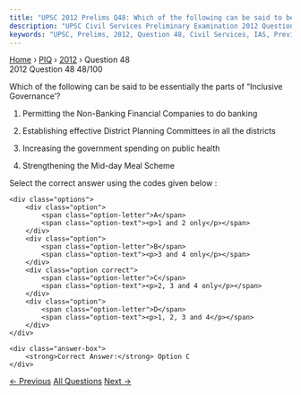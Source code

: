 ```yaml
---
title: "UPSC 2012 Prelims Q48: Which of the following can be said to be essentially the par..."
description: "UPSC Civil Services Preliminary Examination 2012 Question 48 with options and answer"
keywords: "UPSC, Prelims, 2012, Question 48, Civil Services, IAS, Previous Year Questions"
---
```


<nav class="breadcrumb">
    <a href="../../">Home</a>
    <span>›</span>
    <a href="../">PIQ</a>
    <span>›</span>
    <a href="./">2012</a>
    <span>›</span>
    <span>Question 48</span>
</nav>

<div class="question-header">
    <div class="question-meta">
        <span class="year-badge">2012</span>
        <span class="question-number">Question 48</span>
        <span class="progress">48/100</span>
    </div>
    <div class="progress-bar">
        <div class="progress-fill" style="width: 48.0%"></div>
    </div>
</div>

<div class="question-content">
    <div class="question-text">
        <p>Which of the following can be said to be essentially the parts of “Inclusive Governance’?</p>
<ol>
<li>
<p>Permitting the Non-Banking Financial Companies to do banking</p>
</li>
<li>
<p>Establishing effective District Planning Committees in all the districts</p>
</li>
<li>
<p>Increasing the government spending on public health</p>
</li>
<li>
<p>Strengthening the Mid-day Meal Scheme</p>
</li>
</ol>
<p>Select the correct answer using the codes given below :</p>
    </div>
    
    <div class="options">
        <div class="option">
            <span class="option-letter">A</span>
            <span class="option-text"><p>1 and 2 only</p></span>
        </div>
        <div class="option">
            <span class="option-letter">B</span>
            <span class="option-text"><p>3 and 4 only</p></span>
        </div>
        <div class="option correct">
            <span class="option-letter">C</span>
            <span class="option-text"><p>2, 3 and 4 only</p></span>
        </div>
        <div class="option">
            <span class="option-letter">D</span>
            <span class="option-text"><p>1, 2, 3 and 4</p></span>
        </div>
    </div>

    <div class="answer-box">
        <strong>Correct Answer:</strong> Option C
    </div>
</div>

<div class="question-nav">
    <a href="../q047-with-reference-to-the-history-of-ancient-india-whi/" class="nav-btn prev">← Previous</a>
    <a href="../" class="nav-btn center">All Questions</a>
    <a href="../q049-the-nagara-the-dravida-and-the-vesara-are-the/" class="nav-btn next">Next →</a>
</div>
